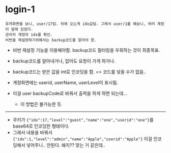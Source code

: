 # login-1

    유저화면을 보니, user/17임. 뒤에 오는게 idx값임. 그래서 user/1를 해보니, 여러 계정이 앞에 있었다. 
    관리자 계정의 idx를 확인.
    비번을 재설정하기위해서는 backup코드를 알아야 함. 
    
- 비번 재설정 기능을 이용해야함. backup코드 필터링을 우회하는 것이 최종목표.

- backup코드를 알아내거나, 없어도 요청이 가게 하거나. 

- backup코드는 받은 값을 int로 인코딩을 함. => 코드를 넣을 수가 없음..

- 계정화면에는 userid, userName, userLevel이 표시됨. 
- 이걸 user backupCode로 바꿔서 출력을 하게 하면 되는데...
    - 이 방법은 불가능한 듯. 
***

- 쿠키가 `{"idx":17,"level":"guest","name":"one","userid":"one"}`를 base64로 인코딩한 형태이다. 
- 그래서 내용을 바꿔서 `{"idx":1,"level":"admin","name":"Apple","userid":"Apple"}` 이걸 인코딩해서 넣어주니.. 안된다. 왜지?? 맞는 거 같은데..